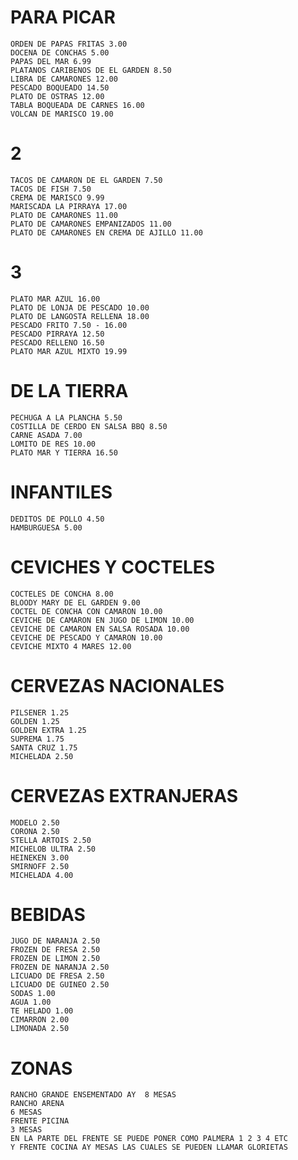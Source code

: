 # PARA PICAR
    ORDEN DE PAPAS FRITAS 3.00
    DOCENA DE CONCHAS 5.00
    PAPAS DEL MAR 6.99
    PLATANOS CARIBENOS DE EL GARDEN 8.50
    LIBRA DE CAMARONES 12.00
    PESCADO BOQUEADO 14.50
    PLATO DE OSTRAS 12.00
    TABLA BOQUEADA DE CARNES 16.00
    VOLCAN DE MARISCO 19.00

# 2
    TACOS DE CAMARON DE EL GARDEN 7.50
    TACOS DE FISH 7.50
    CREMA DE MARISCO 9.99
    MARISCADA LA PIRRAYA 17.00
    PLATO DE CAMARONES 11.00
    PLATO DE CAMARONES EMPANIZADOS 11.00
    PLATO DE CAMARONES EN CREMA DE AJILLO 11.00

# 3
    PLATO MAR AZUL 16.00
    PLATO DE LONJA DE PESCADO 10.00
    PLATO DE LANGOSTA RELLENA 18.00
    PESCADO FRITO 7.50 - 16.00
    PESCADO PIRRAYA 12.50
    PESCADO RELLENO 16.50
    PLATO MAR AZUL MIXTO 19.99

# DE LA TIERRA
    PECHUGA A LA PLANCHA 5.50
    COSTILLA DE CERDO EN SALSA BBQ 8.50
    CARNE ASADA 7.00
    LOMITO DE RES 10.00
    PLATO MAR Y TIERRA 16.50

# INFANTILES
    DEDITOS DE POLLO 4.50
    HAMBURGUESA 5.00

# CEVICHES Y COCTELES
    COCTELES DE CONCHA 8.00
    BLOODY MARY DE EL GARDEN 9.00
    COCTEL DE CONCHA CON CAMARON 10.00
    CEVICHE DE CAMARON EN JUGO DE LIMON 10.00
    CEVICHE DE CAMARON EN SALSA ROSADA 10.00
    CEVICHE DE PESCADO Y CAMARON 10.00
    CEVICHE MIXTO 4 MARES 12.00

# CERVEZAS NACIONALES
    PILSENER 1.25
    GOLDEN 1.25
    GOLDEN EXTRA 1.25
    SUPREMA 1.75
    SANTA CRUZ 1.75
    MICHELADA 2.50

# CERVEZAS EXTRANJERAS 
    MODELO 2.50
    CORONA 2.50
    STELLA ARTOIS 2.50
    MICHELOB ULTRA 2.50
    HEINEKEN 3.00
    SMIRNOFF 2.50
    MICHELADA 4.00

# BEBIDAS
    JUGO DE NARANJA 2.50
    FROZEN DE FRESA 2.50
    FROZEN DE LIMON 2.50
    FROZEN DE NARANJA 2.50
    LICUADO DE FRESA 2.50
    LICUADO DE GUINEO 2.50
    SODAS 1.00
    AGUA 1.00
    TE HELADO 1.00
    CIMARRON 2.00
    LIMONADA 2.50

# ZONAS
    RANCHO GRANDE ENSEMENTADO AY  8 MESAS
    RANCHO ARENA 
    6 MESAS
    FRENTE PICINA 
    3 MESAS
    EN LA PARTE DEL FRENTE SE PUEDE PONER COMO PALMERA 1 2 3 4 ETC
    Y FRENTE COCINA AY MESAS LAS CUALES SE PUEDEN LLAMAR GLORIETAS




